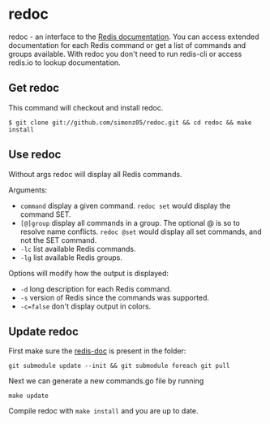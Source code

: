 # redoc

redoc - an interface to the [Redis documentation](http://redis.io/commands).
You can access extended documentation for each Redis command or get a list of
commands and groups available. With redoc you don't need to run redis-cli or
access redis.io to lookup documentation.

## Get redoc 

This command will checkout and install redoc.

    $ git clone git://github.com/simonz05/redoc.git && cd redoc && make install

## Use redoc

Without args redoc will display all Redis commands.

Arguments:

* `command` display a given command. `redoc set` would display the command SET.
* `[@]group` display all commands in a group. The optional @ is so to resolve name
  conflicts. `redoc @set` would display all set commands, and not the SET command.
* `-lc` list available Redis commands.
* `-lg` list available Redis groups.

Options will modify how the output is displayed: 

* `-d` long description for each Redis command.
* `-s` version of Redis since the commands was supported.
* `-c=false` don't display output in colors.

## Update redoc

First make sure the [redis-doc](https://github.com/antirez/redis-doc/) is present in
the folder:

`git submodule update --init && git submodule foreach git pull`

Next we can generate a new commands.go file by running

`make update`

Compile redoc with `make install` and you are up to date.
